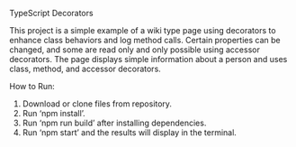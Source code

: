 TypeScript Decorators

This project is a simple example of a wiki type page using decorators to enhance class behaviors and log method calls. Certain properties can be changed, and some are read only and only possible using accessor decorators. The page displays simple information about a person and uses class, method, and accessor decorators. 

How to Run:

1.	Download or clone files from repository.
2.	Run ‘npm install’.
3.	Run ‘npm run build’ after installing dependencies.
4.	Run ‘npm start’ and the results will display in the terminal.
